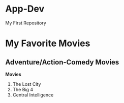 # App-Dev
My First Repository
# My Favorite Movies
## Adventure/Action-Comedy Movies
**Movies**
1. The Lost City
2. The Big 4
3. Central Intelligence
